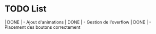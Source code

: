# TODO List

| DONE | - Ajout d'animations
| DONE | - Gestion de l'overflow
| DONE | - Placement des boutons correctement